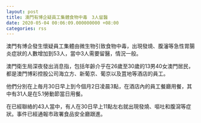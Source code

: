 ```yaml
---
layout: post
title: 澳門有博企疑員工集體食物中毒　3人留醫
date: 2020-05-04 00:06:09.000000000 +08:00
categories: rss
---
```


澳門有博企發生懷疑員工集體由微生物引致食物中毒，出現發燒、腹瀋等急性胃腸炎症狀的人數增加到53人，當中3人需要留醫，情況一般。

澳門衛生局深夜發出消息指，包括年齡介乎在26歲至30歲的13男40女澳門居民，都是澳門博彩控股公司海立方、新葡京、葡京以及罝地等酒店的員工。

他們分別在上毎月30日早上到今個月2日凌晨3點，在酒店內的員工餐廳用餐，其中有31人是在5.1勞動節當日用餐。

在已經聯絡的43人當中，有人在30日早上11點左右就出現發燒、嘔吐和腹瀉等症狀。事件已經通報市政署食品安全廳跟進。
